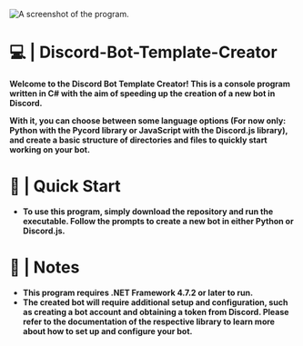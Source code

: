 ![A screenshot of the program.](https://media.discordapp.net/attachments/806726453755379803/1102625597152297042/image.png)
# 💻 | Discord-Bot-Template-Creator
**Welcome to the Discord Bot Template Creator! This is a console program written in C# with the aim of speeding up the creation of a new bot in Discord.**

**With it, you can choose between some language options (For now only: Python with the Pycord library or JavaScript with the Discord.js library), and create a basic structure of directories and files to quickly start working on your bot.**
# 🚀 | Quick Start
+ **To use this program, simply download the repository and run the executable. Follow the prompts to create a new bot in either Python or Discord.js.**
# 📝 | Notes
+ **This program requires .NET Framework 4.7.2 or later to run.**
+ **The created bot will require additional setup and configuration, such as creating a bot account and obtaining a token from Discord. Please refer to the documentation of the respective library to learn more about how to set up and configure your bot.**
